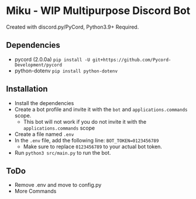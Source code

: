 # Miku - WIP Multipurpose Discord Bot
Created with discord.py/PyCord, Python3.9+ Required.

## Dependencies
- pycord (2.0.0a) ``pip install -U git+https://github.com/Pycord-Development/pycord``
- python-dotenv ``pip install python-dotenv``

## Installation
- Install the dependencies
- Create a bot profile and invite it with the ``bot`` and ``applications.commands`` scope.
  - This bot will not work if you do not invite it with the ``applications.commands`` scope
- Create a file named ``.env``
- In the ``.env`` file, add the following line: ``BOT_TOKEN=0123456789``
  - Make sure to replace ``0123456789`` to your actual bot token.
- Run ``python3 src/main.py`` to run the bot.

## ToDo
- Remove .env and move to config.py
- More Commands
